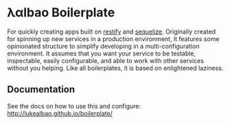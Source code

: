 # λαlbao Boilerplate

For quickly creating apps built on [restify](http://restify.com/) and
[sequelize](http://sequelize.readthedocs.org/en/latest/). Originally
created for spinning up new services in a production environment, it
features some opinionated structure to simplify developing in a
multi-configuration environment. It assumes that you want your service
to be testable, inspectable, easily configurable, and able to work
with other services without you helping. Like all boilerplates, it is
based on enlightened laziness. 

## Documentation
See the docs on how to use this and configure: http://lukealbao.github.io/boilerplate/
